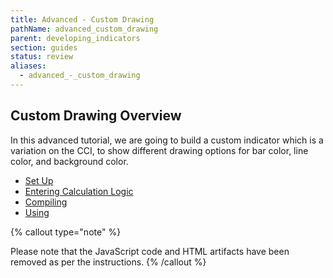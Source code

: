 ```yaml
---
title: Advanced - Custom Drawing
pathName: advanced_custom_drawing
parent: developing_indicators
section: guides
status: review
aliases:
  - advanced_-_custom_drawing
---
```


## Custom Drawing Overview

In this advanced tutorial, we are going to build a custom indicator which is a variation on the CCI, to show different drawing options for bar color, line color, and background color.

* [Set Up](set_up9)
* [Entering Calculation Logic](entering_calculation_logic6)
* [Compiling](compiling6)
* [Using](using6)

{% callout type="note" %}

Please note that the JavaScript code and HTML artifacts have been removed as per the instructions.
{% /callout %}
